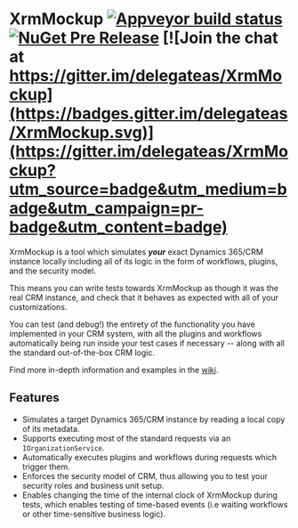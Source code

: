 # XrmMockup [![Appveyor build status](https://ci.appveyor.com/api/projects/status/github/delegateAS/XrmMockup?svg=true&branch=master)](https://ci.appveyor.com/project/DelegateAS/XrmMockup) [![NuGet Pre Release](https://img.shields.io/nuget/vpre/XrmMockup365.svg)](https://www.nuget.org/packages?q=XrmMockup) [![Join the chat at https://gitter.im/delegateas/XrmMockup](https://badges.gitter.im/delegateas/XrmMockup.svg)](https://gitter.im/delegateas/XrmMockup?utm_source=badge&utm_medium=badge&utm_campaign=pr-badge&utm_content=badge)


XrmMockup is a tool which simulates ***your*** exact Dynamics 365/CRM instance locally including all of its logic in the form of workflows, plugins, and the security model.

This means you can write tests towards XrmMockup as though it was the real CRM instance, and check that it behaves as expected with all of your customizations.

You can test (and debug!) the entirety of the functionality you have implemented in your CRM system, with all 
the plugins and workflows automatically being run inside your test cases if necessary -- along with all the standard out-of-the-box CRM logic. 

Find more in-depth information and examples in the [wiki](https://github.com/delegateas/XrmMockup/wiki).

## Features

* Simulates a target Dynamics 365/CRM instance by reading a local copy of its metadata.
* Supports executing most of the standard requests via an `IOrganizationService`.
* Automatically executes plugins and workflows during requests which trigger them.
* Enforces the security model of CRM, thus allowing you to test your security roles and business unit setup.
* Enables changing the time of the internal clock of XrmMockup during tests, which enables testing of time-based events (i.e waiting workflows or other time-sensitive business logic).
